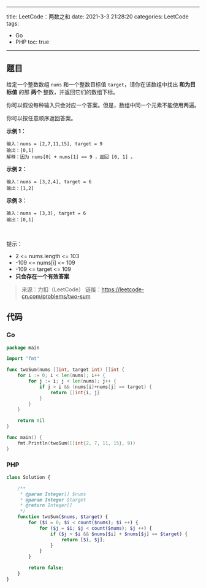 ----
title: LeetCode：两数之和
date: 2021-3-3 21:28:20
categories: LeetCode
tags: 
- Go
- PHP
toc: true
----

## 题目

给定一个整数数组 `nums` 和一个整数目标值 `target`，请你在该数组中找出 **和为目标值** 的那 **两个** 整数，并返回它们的数组下标。

你可以假设每种输入只会对应一个答案。但是，数组中同一个元素不能使用两遍。

你可以按任意顺序返回答案。

<!-- more -->

**示例 1：**

```
输入：nums = [2,7,11,15], target = 9
输出：[0,1]
解释：因为 nums[0] + nums[1] == 9 ，返回 [0, 1] 。
```

**示例 2：**

```
输入：nums = [3,2,4], target = 6
输出：[1,2]
```

**示例 3：**

```
输入：nums = [3,3], target = 6
输出：[0,1]
```
 

提示：

- 2 <= nums.length <= 103
- -109 <= nums[i] <= 109
- -109 <= target <= 109
- **只会存在一个有效答案**

> 来源：力扣（LeetCode）
> 链接：https://leetcode-cn.com/problems/two-sum

## 代码

### Go

```go
package main

import "fmt"

func twoSum(nums []int, target int) []int {
	for i := 0; i < len(nums); i++ {
		for j := i; j < len(nums); j++ {
			if j > i && (nums[i]+nums[j] == target) {
				return []int{i, j}
			}
		}
	}

	return nil
}

func main() {
	fmt.Println(twoSum([]int{2, 7, 11, 15}, 9))
}

```

### PHP

```php
class Solution {

    /**
     * @param Integer[] $nums
     * @param Integer $target
     * @return Integer[]
     */
    function twoSum($nums, $target) {
        for ($i = 0; $i < count($nums); $i ++) {
            for ($j = $i; $j < count($nums); $j ++) {
                if ($j > $i && $nums[$i] + $nums[$j] == $target) {
                    return [$i, $j];
                }
            }
        }

        return false;
    }
}
```